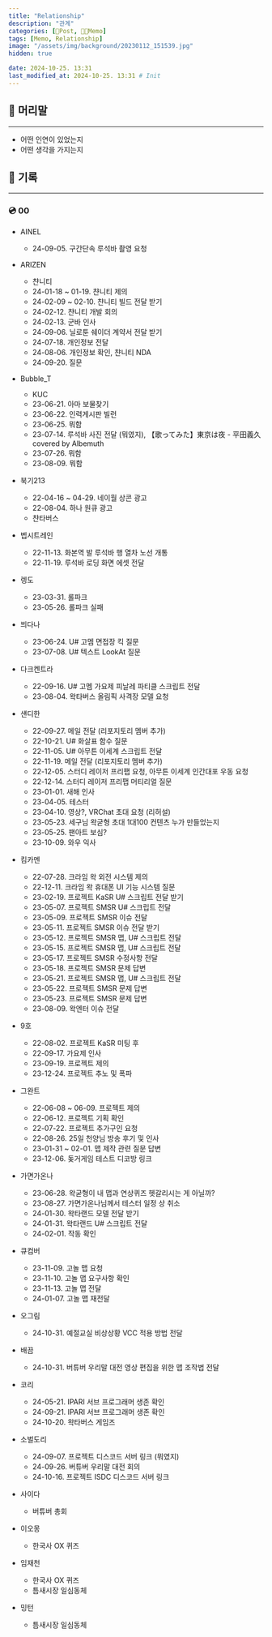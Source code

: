 ```yaml
---
title: "Relationship"
description: "관계"
categories: [📀Post, 🍋‍🟩Memo]
tags: [Memo, Relationship]
image: "/assets/img/background/20230112_151539.jpg"
hidden: true

date: 2024-10-25. 13:31
last_modified_at: 2024-10-25. 13:31 # Init
---
```


## 📀 머리말

---

- 어떤 인연이 있었는지
- 어떤 생각을 가지는지

## 📀 기록

---

### 💿 00

- AINEL
  - 24-09-05. 구간단속 루석바 촬영 요청

- ARIZEN
  - 챤니티
  - 24-01-18 ~ 01-19. 챤니티 제의
  - 24-02-09 ~ 02-10. 챤니티 빌드 전달 받기
  - 24-02-12. 챤니티 개발 회의
  - 24-02-13. 군바 인사
  - 24-09-06. 닐로툰 쉐이더 계약서 전달 받기
  - 24-07-18. 개인정보 전달
  - 24-08-06. 개인정보 확인, 챤니티 NDA
  - 24-09-20. 질문

- Bubble_T
  - KUC
  - 23-06-21. 아마 보물찾기
  - 23-06-22. 인력게시판 빌런
  - 23-06-25. 뭐함
  - 23-07-14. 루석바 사진 전달 (뭐였지), 【歌ってみた】東京は夜 - 平田義久 covered by Albemuth
  - 23-07-26. 뭐함
  - 23-08-09. 뭐함

- 북기213
  - 22-04-16 ~ 04-29. 네이월 상콘 광고
  - 22-08-04. 하나 원큐 광고
  - 챤타버스

- 벱시트레인
  - 22-11-13. 화본역 발 루석바 행 열차 노선 개통
  - 22-11-19. 루석바 로딩 화면 에셋 전달

- 렝도
  - 23-03-31. 롤파크
  - 23-05-26. 롤파크 실패

- 븨다나
  - 23-06-24. U# 고멤 면접장 킥 질문
  - 23-07-08. U# 텍스트 LookAt 질문

- 다크켄트라
  - 22-09-16. U# 고멤 가요제 피날레 파티클 스크립트 전달
  - 23-08-04. 왁타버스 올림픽 사격장 모델 요청

- 섄디한
  - 22-09-27. 메일 전달 (리포지토리 멤버 추가)
  - 22-10-21. U# 화살표 함수 질문
  - 22-11-05. U# 아무튼 이세계 스크립트 전달
  - 22-11-19. 메일 전달 (리포지토리 멤버 추가)
  - 22-12-05. 스터디 레이저 프리팹 요청, 아무튼 이세계 인간대포 우동 요청
  - 22-12-14. 스터디 레이저 프리팹 머티리얼 질문
  - 23-01-01. 새해 인사
  - 23-04-05. 테스터
  - 23-04-10. 영상?, VRChat 초대 요청 (리허설)
  - 23-05-23. 세구님 왁굳형 초대 1대100 컨텐츠 누가 만들었는지
  - 23-05-25. 팬아트 보심?
  - 23-10-09. 와우 익사

- 킴카멘
  - 22-07-28. 크라임 왁 외전 시스템 제의
  - 22-12-11. 크라임 왁 휴대폰 UI 기능 시스템 질문
  - 23-02-19. 프로젝트 KaSR U# 스크립트 전달 받기
  - 23-05-07. 프로젝트 SMSR U# 스크립트 전달
  - 23-05-09. 프로젝트 SMSR 이슈 전달
  - 23-05-11. 프로젝트 SMSR 이슈 전달 받기
  - 23-05-12. 프로젝트 SMSR 맵, U# 스크립트 전달
  - 23-05-15. 프로젝트 SMSR 맵, U# 스크립트 전달
  - 23-05-17. 프로젝트 SMSR 수정사항 전달
  - 23-05-18. 프로젝트 SMSR 문제 답변
  - 23-05-21. 프로젝트 SMSR 맵, U# 스크립트 전달
  - 23-05-22. 프로젝트 SMSR 문제 답변
  - 23-05-23. 프로젝트 SMSR 문제 답변
  - 23-08-09. 왁엔터 이슈 전달

- 9호
  - 22-08-02. 프로젝트 KaSR 미팅 후
  - 22-09-17. 가요제 인사
  - 23-09-19. 프로젝트 제의
  - 23-12-24. 프로젝트 추노 및 폭파

- 그완트
  - 22-06-08 ~ 06-09. 프로젝트 제의
  - 22-06-12. 프로젝트 기획 확인
  - 22-07-22. 프로젝트 추가구인 요청
  - 22-08-26. 25일 천양님 방송 후기 및 인사
  - 23-01-31 ~ 02-01. 맵 제작 관련 질문 답변
  - 23-12-06. 돚거게임 테스트 디코방 링크

- 가면가온나
  - 23-06-28. 왁굳형이 내 맵과 연상퀴즈 헷갈리시는 게 아닐까?
  - 23-08-27. 가면가온나님께서 테스터 일정 상 취소
  - 24-01-30. 왁타랜드 모델 전달 받기
  - 24-01-31. 왁타랜드 U# 스크립트 전달
  - 24-02-01. 작동 확인

- 큐컴버
  - 23-11-09. 고놀 맵 요청
  - 23-11-10. 고놀 맵 요구사항 확인
  - 23-11-13. 고놀 맵 전달
  - 24-01-07. 고놀 맵 재전달

- 오그림
  - 24-10-31. 예절교실 비상상황 VCC 적용 방법 전달

- 배끔
  - 24-10-31. 버튜버 우리말 대전 영상 편집을 위한 맵 조작법 전달

- 코리
  - 24-05-21. IPARI 서브 프로그래머 생존 확인
  - 24-09-21. IPARI 서브 프로그래머 생존 확인
  - 24-10-20. 왁타버스 게임즈

- 소벌도리
  - 24-09-07. 프로젝트 디스코드 서버 링크 (뭐였지)
  - 24-09-26. 버튜버 우리말 대전 회의
  - 24-10-16. 프로젝트 ISDC 디스코드 서버 링크

- 사이다
  - 버튜버 총회

- 이오몽
  - 한국사 OX 퀴즈

- 임재천
  - 한국사 OX 퀴즈
  - 틈새시장 일심동체

- 밍턴
  - 틈새시장 일심동체
